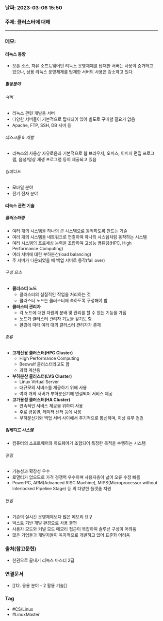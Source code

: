 ### 날짜: 2023-03-06 15:50

### 주제:  클러스터에 대해
---
### 메모: 
#### 리눅스 동향 
- 오픈 소스, 자유 소프트웨어인 리눅스 운영체제를 탑재한 서버는 사용이 증가하고 있으나, 상용 리눅스 운영체제를 탑재한 서버의 사용은 감소하고 있다. 
##### 활용분야
###### 서버
- 리눅스 관련 개발용 서버 
- 다양한 서버들이 기본적으로 탑재되어 있어 별도로 구매할 필요가 없음 
- Apache, FTP, SSH, DB 서버 등
###### 데스크톱 & 개발 
- 리눅스의 사용상 자유로움과 기본적으로 웹 브라우저, 오피스, 이미지 편집 프로그램, 음성/영상 재생 프로그램 등이 제공되고 있음
###### 임베디드
- 모바일 분야
- 전기 전자 분야
#### 리눅스 관련 기술 
##### 클러스터링 
- 여러 개의 시스템을 하나의 큰 시스템으로 동작하도록 만드는 기술 
- 여러 개의 시스템을 네트워크로 연결하여 하나의 시스템처럼 동작하는 시스템 
- 여러 시스템의 프로세싱 능력을 조합하여 고성능 켬퓨팅(HPC, High Performance Computing)
- 여러 서버에 대한 부하분산(load balancing)
- 주 서버가 다운되었을 때 백업 서버로 동작(fail over)
###### 구성 요소
- **클러스터 노드** 
	- 클러스터의 실질적인 작업을 처리하는 것 
	- 클러스터 노드는 클러스터에 속하도록 구성해야 함 
- **클러스터 관리자**
	- 각 노드에 대한 자원의 분배 및 관리를 할 수 있는 기능을 가짐 
	- 노드가 클러스터 관리자 기능을 갖기도 함 
	- 환경에 따라 여러 대의 클러스터 관리자가 존재
###### 종류
- **고계산용 클러스터(HPC Cluster)**
	- High Performance Computing
	- Beowulf 클러스터라고도 함 
	- 과학 계산용
- **부하분산 클러스터(LVS Cluster)**
	- Linux Virtual Server 
	- 대규모의 서비스를 제공하기 위해 사용 
	- 여러 개의 서버가 부하분산기에 연결되어 서비스 제공
- **고가용성 클러스터(HA Cluster)**
	- 연속적인 서비스 제공을 위하여 사용 
	- 주로 금융권, 데이터 센터 등에 사용 
	- 부하분산기와 백업 서버 사이에서 주기적으로 통신하며, 이상 유무 점검
##### 임베디드 시스템 
- 컴퓨터의 소프트웨어와 하드웨어가 조합되어 특정한 목적을 수행하는 시스템
###### 장점 
- 기능성과 확장성 우수
- 로열티가 없으므로 가격 경쟁력 우수하며 사용자층이 넓어 오류 수정 빠름 
- PowerPC, ARM(Advanced RISC Machine), MIPS(Microprocessor without Interlocked Pipeline Stage) 등 의 다양한 플랫폼 지원
###### 단점 
- 기존의 실시간 운영체제보다 많은 메모리 요구 
- 텍스트 기반 개발 환경으로 사용 불편 
- 사용자 모드와 커널 모드 메모리 접근이 복잡하여 솔루션 구성이 어려움 
- 많은 기업들과 개발자들이 독자적으로 개발하고 있어 표준화 어려움

### 출처(참고문헌) 
- 한권으로 끝내기 리눅스 마스터 2급

### 연결문서 
- [[12. 응용 분야 - 2 활용 기술]]

### Tag
- #CS/Linux 
- #LinuxMaster 